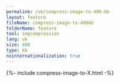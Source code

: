```yaml
---
permalink: /uk/compress-image-to-400-kb
layout: feature
fileName: compress-image-to-400kb
folderName: feature
tool: imgcompression
lang: uk
size: 400
type: kb
nointernationalization: true
---
```

{%- include compress-image-to-X.html -%}       
